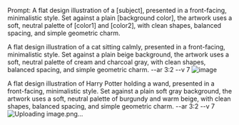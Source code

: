 Prompt:
A flat design illustration of a [subject], presented in a front-facing, minimalistic style. Set against a plain [background color], the artwork uses a soft, neutral palette of [color1] and [color2], with clean shapes, balanced spacing, and simple geometric charm.

A flat design illustration of a cat sitting calmly, presented in a front-facing, minimalistic style. Set against a plain beige background, the artwork uses a soft, 
neutral palette of cream and charcoal gray, with clean shapes, balanced spacing, and simple geometric charm. --ar 3:2 --v 7
![image](https://github.com/user-attachments/assets/68e3fd6b-4ee4-4a26-96f5-514d53c3fe29)

A flat design illustration of Harry Potter holding a wand, presented in a front-facing, minimalistic style. Set against a plain soft gray background, the artwork uses a soft, 
neutral palette of burgundy and warm beige, with clean shapes, balanced spacing, and simple geometric charm. --ar 3:2 --v 7
![Uploading image.png…]()
